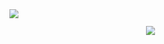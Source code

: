 <img src="https://capsule-render.vercel.app/api?type=waving&color=auto&height=300&section=header&text=HyeonSoo&fontSize=70" />
<p align="center">
  <a href="https://github.com/hyeonwater">
    <img align="center" src="https://github-readme-stats.vercel.app/api/top-langs/?username=hyeonwater&layout=compact&show_icons=true&show_owner=ture&hide_title=true&theme=nord&hide=Objective%2DC,c,scss,shell,ruby,dart,swift" />
  </a>
</p>


